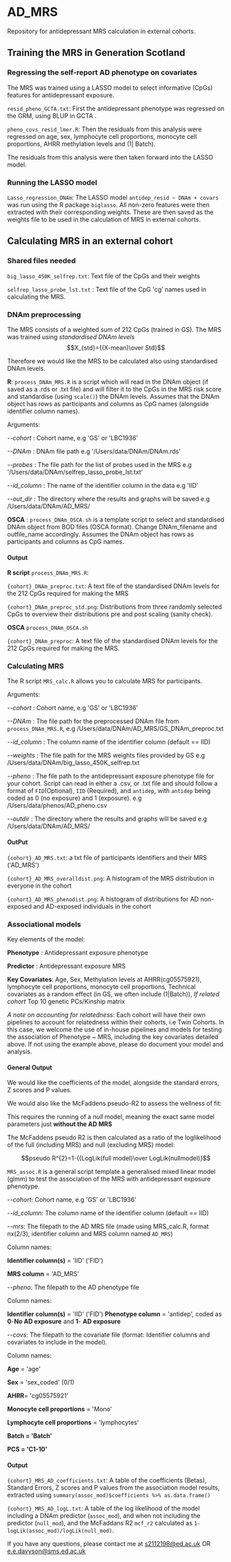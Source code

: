 # AD_MRS
Repository for antidepressant MRS calculation in external cohorts. 

## Training the MRS in Generation Scotland 

### Regressing the self-report AD phenotype on  covariates 

The MRS was trained using a LASSO model to select informative (CpGs) features for antidepressant exposure. 

`resid_pheno_GCTA.txt`: First the antidepressant phenotype was regressed on the GRM, using BLUP in GCTA . 

`pheno_covs_resid_lmer.R`: Then the residuals from this analysis were regressed on age, sex, lymphocyte cell proportions, monocyte cell proportions, AHRR methylation levels and (1| Batch). 

The residuals from this analysis were then taken forward into the LASSO model. 

### Running the LASSO model 

`Lasso_regression_DNAm`: The LASSO model `antidep_resid ~ DNAm + covars` was run using the R package `biglasso`. All non-zero features were then extracted with their corresponding weights. These are then saved as the weights file to be used in the calculation of MRS in external cohorts. 

## Calculating MRS in an external cohort 

### Shared files needed 

`big_lasso_450K_selfrep.txt`: Text file of the CpGs and their weights 

`selfrep_lasso_probe_lst.txt` : Text file of the CpG 'cg' names used in calculating the MRS. 

### DNAm preprocessing 

The MRS consists of a weighted sum of 212 CpGs (trained in GS). The MRS was trained using *standardised DNAm levels* 
$$X_{std}={(X-mean)\over Std}$$

Therefore we would like the MRS to be calculated also using standardised DNAm levels. 

**R**: `process_DNAm_MRS.R` is a script which will read in the DNAm object (if saved as a .rds or .txt file) and will filter it to the CpGs in the MRS risk score and standardise (using `scale()`) the DNAm levels. Assumes that the DNAm object has rows as participants and columns as CpG names (alongside identifier column names). 

Arguments: 

*--cohort* : Cohort name, e.g 'GS' or 'LBC1936'

*--DNAm* : DNAm file path e.g '/Users/data/DNAm/DNAm.rds'

*--probes* : The file path for the list of probes used in the MRS e.g '/Users/data/DNAm/selfrep_lasso_probe_lst.txt'

*--id_column* : The name of the identifier column in the data e.g 'IID'

*--out_dir* : The directory where the results and graphs will be saved e.g /Users/data/DNAm/AD_MRS/

**OSCA** : `process_DNAm_OSCA.sh` is a template script to select and standardised DNAm object from BOD files (OSCA format). Change DNAm_filename and outfile_name accordingly. Assumes the DNAm object has rows as participants and columns as CpG names.

#### Output 

**R script** `process_DNAm_MRS.R`:

`{cohort}_DNAm_preproc.txt`: A text file of the standardised DNAm levels for the 212 CpGs required for making the MRS

`{cohort}_DNAm_preproc_std.png`: Distributions from three randomly selected CpGs to overview their distributions pre and post scaling (sanity check). 

**OSCA** `process_DNAm_OSCA.sh`

`{cohort}_DNAm_preproc`: A text file of the standardised DNAm levels for the 212 CpGs required for making the MRS. 

### Calculating MRS 

The R script `MRS_calc.R` allows you to calculate MRS for participants. 

Arguments: 

*--cohort* : Cohort name, e.g 'GS' or 'LBC1936'

*--DNAm* : The file path for the preprocessed DNAm file from `process_DNAm_MRS.R`, e.g /Users/data/DNAm/AD_MRS/GS_DNAm_preproc.txt

*--id_column* : The column name of the identifier column (default == IID)

*--weights* : The file path for the MRS weights files provided by GS e.g /Users/data/DNAm/big_lasso_450K_selfrep.txt

*--pheno* : The file path to the antidepressant exposure phenotype file for your cohort. Script can read in either a .csv, or .txt file and should follow a format of `FID`(Optional), `IID` (Required), and `antidep`, with `antidep` being coded as 0 (no exposure) and 1 (exposure).  e.g /Users/data/phenos/AD_pheno.csv

*--outdir* : The directory where the results and graphs will be saved e.g  /Users/data/DNAm/AD_MRS/

#### OutPut 

`{cohort}_AD_MRS.txt`: a txt file of participants identifiers and their MRS ('AD_MRS')

`{cohort}_AD_MRS_overalldist.png`: A histogram of the MRS distribution in everyone in the cohort

`{cohort}_AD_MRS_phenodist.png`: A histogram of distributions for AD non-exposed and AD-exposed individuals in the cohort

### Associational models 

Key elements of the model: 

**Phenotype** : Antidepressant exposure phenotype 

**Predictor** : Antidepressant exposure MRS

**Key Covariates**: Age, Sex, Methylation levels at AHRR(cg05575921), lymphocyte cell proportions, monocyte cell proportions, Technical covariates as a random effect (in GS, we often include (1|Batch)), *If related cohort* Top 10 genetic PCs/Kinship matrix 

*A note on accounting for relatedness*: Each cohort will have their own pipelines to account for relatedness within their cohorts, i.e Twin Cohorts. In this case, we welcome the use of in-house pipelines and models for testing the association of Phenotype ~ MRS, including the key covariates detailed above. If not using the example above, please do document your model and analysis. 

#### General Output 

We would like the coefficients of the model, alongside the standard errors, Z scores and P values. 

We would also like the McFaddens pseudo-R2 to assess the wellness of fit:

This requires the running of a *null* model, meaning the exact same model parameters just **without the AD MRS**

The McFaddens pseudo R2 is then calculated as a ratio of the loglikelihood of the full (including MRS) and null (excluding MRS) model: 

$$pseudo R^{2}=1-({LogLik(full model)\over LogLik(nullmodel)}$$



`MRS_assoc.R` is a general script template a generalised mixed linear model (glmm) to test the association of the MRS with antidepressant exposure phenotype. 

*--cohort*: Cohort name, e.g 'GS' or 'LBC1936'

*--id_column*: The column name of the identifier column (default == IID)

*--mrs*: The filepath to the AD MRS file (made using MRS_calc.R, format nx(2/3), identifier column and MRS column named `AD_MRS`)

Column names: 

**Identifier column(s)** = 'IID' ('FID')

**MRS column** = 'AD_MRS'

*--pheno*: The filepath to the AD phenotype file

Column names: 

**Identifier column(s)** = 'IID' ('FID')
**Phenotype column** = 'antidep', coded as **0**-**No AD exposure** and **1**- **AD exposure**

*--covs*: The filepath to the covariate file (format: Identifier columns and covariates to include in the model). 

Column names: 

**Age** = 'age'

**Sex** = 'sex_coded' (0/1)

**AHRR**= 'cg05575921'

**Monocyte cell proportions** = 'Mono'

**Lymphocyte cell proportions** = 'lymphocytes'

**Batch = 'Batch'**

**PCS = 'C1-10'**

#### Output 

`{cohort}_MRS_AD_coefficients.txt`: A table of the coefficients (Betas), Standard Errors, Z scores and P values from the association model results, extracted using `summary(assoc_mod)$coefficients %>% as.data.frame()`

`{cohort}_MRS_AD_logL.txt`: A table of the log likelihood of the model including a DNAm predictor (`assoc_mod`), and when not including the predictor (`null_mod`), and the McFaddans R2 `mcf_r2` calculated as `1-logLik(assoc_mod)/logLik(null_mod)`. 

If you have any questions, please contact me at s2112198@ed.ac.uk OR e.e.davyson@sms.ed.ac.uk
